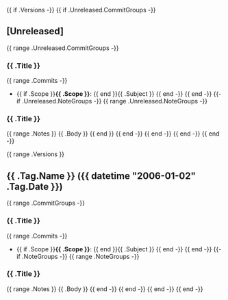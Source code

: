 {{ if .Versions -}}
{{ if .Unreleased.CommitGroups -}}
<a name="unreleased"></a>
## [Unreleased]
{{ range .Unreleased.CommitGroups -}}
### {{ .Title }}
{{ range .Commits -}}
* {{ if .Scope }}**{{ .Scope }}**: {{ end }}{{ .Subject }}
{{ end -}}
{{ end -}}
{{- if .Unreleased.NoteGroups -}}
{{ range .Unreleased.NoteGroups -}}
### {{ .Title }}
{{ range .Notes }}
{{ .Body }}
{{ end }}
{{ end -}}
{{ end -}}
{{ end -}}
{{ end -}}

{{ range .Versions }}
<a name="{{ .Tag.Name }}"></a>
## {{ .Tag.Name }} ({{ datetime "2006-01-02" .Tag.Date }})
{{ range .CommitGroups -}}
### {{ .Title }}
{{ range .Commits -}}
* {{ if .Scope }}**{{ .Scope }}**: {{ end }}{{ .Subject }}
{{ end -}}
{{ end -}}
{{- if .NoteGroups -}}
{{ range .NoteGroups -}}
### {{ .Title }}
{{ range .Notes }}
{{ .Body }}
{{ end -}}
{{ end -}}
{{ end -}}
{{ end -}}
